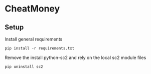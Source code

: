 # CheatMoney

## Setup

Install general requirements

`pip install -r requirements.txt`

Remove the install python-sc2 and rely on the local sc2 module files

`pip uninstall sc2`

